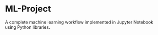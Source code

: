# ML-Project
A complete machine learning workflow implemented in Jupyter Notebook using Python libraries.
